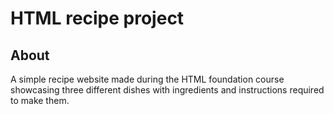 # HTML recipe project

## About

A simple recipe website made during the HTML foundation course showcasing three different dishes with ingredients and instructions required to make them.
